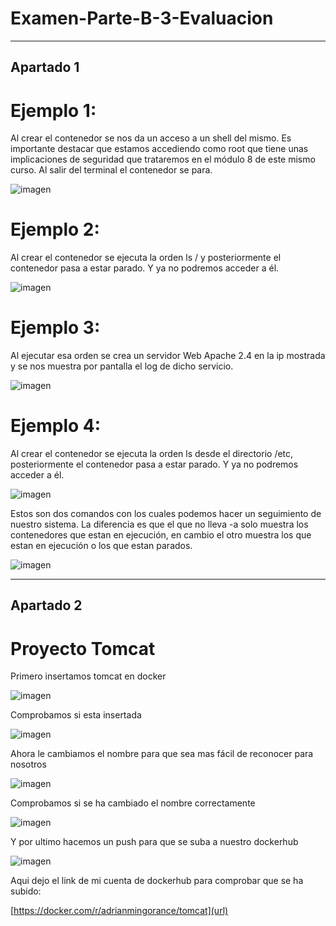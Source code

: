 # Examen-Parte-B-3-Evaluacion
***
## Apartado 1

# Ejemplo 1:
Al crear el contenedor se nos da un acceso a un shell del mismo. Es importante destacar que estamos accediendo como root que tiene unas implicaciones de seguridad que trataremos en el módulo 8 de este mismo curso. Al salir del terminal el contenedor se para.

![imagen](https://user-images.githubusercontent.com/91874740/173307859-4987ee54-e11c-4122-839e-a3de9ffc9c50.png)

# Ejemplo 2:
Al crear el contenedor se ejecuta la orden ls / y posteriormente el contenedor pasa a estar parado. Y ya no podremos acceder a él. 

![imagen](https://user-images.githubusercontent.com/91874740/173308082-49f28d50-cb0a-426a-a687-50c385f74667.png) 

# Ejemplo 3:
Al ejecutar esa orden se crea un servidor Web Apache 2.4 en la ip mostrada y se nos muestra por pantalla el log de dicho servicio.

![imagen](https://user-images.githubusercontent.com/91874740/173302365-fce9b001-537c-4441-a20e-03dfbffc216e.png)

# Ejemplo 4:
Al crear el contenedor se ejecuta la orden ls desde el directorio /etc, posteriormente el contenedor pasa a estar parado. Y ya no podremos acceder a él. 

![imagen](https://user-images.githubusercontent.com/91874740/173302885-e34bb09a-7e67-4ce6-b3b9-3d921d933a6c.png)

Estos son dos comandos con los cuales podemos hacer un seguimiento de nuestro sistema.
La diferencia es que el que no lleva -a solo muestra los contenedores que estan en ejecución, en cambio el otro muestra los que estan en ejecución o los que estan parados.

![imagen](https://user-images.githubusercontent.com/91874740/173302932-a18a4894-a72f-408d-b460-4815295bce0e.png)

***

## Apartado 2
# Proyecto Tomcat

Primero insertamos tomcat en docker

![imagen](https://user-images.githubusercontent.com/91874740/173312593-3f1f862f-aeee-446b-8333-bd9d30731cd7.png)

Comprobamos si esta insertada

![imagen](https://user-images.githubusercontent.com/91874740/173312719-932267f0-4358-4be2-abe3-0927b8c75e8a.png)

Ahora le cambiamos el nombre para que sea mas fácil de reconocer para nosotros

![imagen](https://user-images.githubusercontent.com/91874740/173312839-a5a6fcf7-d800-4c08-8d43-05d68fd64165.png)

Comprobamos si se ha cambiado el nombre correctamente

![imagen](https://user-images.githubusercontent.com/91874740/173312932-c7ddcfa8-d252-42c3-a516-c9e77c40575c.png)


Y por ultimo hacemos un push para que se suba a nuestro dockerhub

![imagen](https://user-images.githubusercontent.com/91874740/173313076-f9cb117b-527f-4110-8090-4662fbd0368e.png)

Aqui dejo el link de mi cuenta de dockerhub para comprobar que se ha subido:

[https://docker.com/r/adrianmingorance/tomcat](url)
